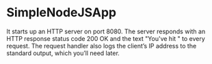 # SimpleNodeJSApp

It starts up an HTTP server on port 8080. The server responds with an HTTP response status code 200 OK and the text "You've hit <hostname>" to every request. The request handler also logs the client’s IP address to the standard output, which you’ll need later. 
